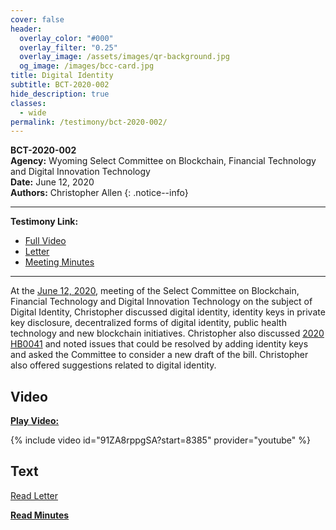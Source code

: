 ```yaml
---
cover: false
header:
  overlay_color: "#000"
  overlay_filter: "0.25"
  overlay_image: /assets/images/qr-background.jpg
  og_image: /images/bcc-card.jpg
title: Digital Identity
subtitle: BCT-2020-002
hide_description: true
classes:
  - wide
permalink: /testimony/bct-2020-002/
---
```


**BCT-2020-002**<br>
**Agency:** Wyoming Select Committee on Blockchain, Financial Technology and Digital Innovation Technology<br>
**Date:** June 12, 2020<br>
**Authors:** Christopher Allen
{: .notice--info}

---

**Testimony Link:**
* [Full Video](https://www.youtube.com/watch?v=91ZA8rppgSA)
* [Letter](https://wyoleg.gov/InterimCommittee/2020/S19-20200612Wyoming2020IdentityLegislationAgendaLetter-ChristopherAllen.pdf)
* [Meeting Minutes](https://wyoleg.gov/InterimCommittee/2020/S19-20200612MeetingMinutes.pdf)

---

At the [June 12, 2020](https://wyoleg.gov/InterimCommittee/2020/S19-20200612MeetingMinutes.pdf), meeting of the Select Committee on Blockchain, Financial Technology and Digital Innovation Technology on the subject of Digital Identity,  Christopher discussed digital identity, identity keys in private key disclosure, decentralized forms of digital identity, public health technology and new blockchain initiatives. Christopher also discussed [2020 HB0041](https://www.wyoleg.gov/Legislation/2020/HB0041) and noted issues that could be resolved by adding identity keys and asked the Committee to consider a new draft of the bill. Christopher also offered suggestions related to digital identity.

## Video

[**Play Video:**](https://www.youtube.com/watch?v=91ZA8rppgSA&t=8385s)

{% include video id="91ZA8rppgSA?start=8385" provider="youtube" %}

## Text

<a href="https://wyoleg.gov/InterimCommittee/2020/S19-20200612Wyoming2020IdentityLegislationAgendaLetter-ChristopherAllen.pdf">Read Letter</a>

<a href="https://wyoleg.gov/InterimCommittee/2020/S19-20200612MeetingMinutes.pdf"><b>Read Minutes</b></a>
